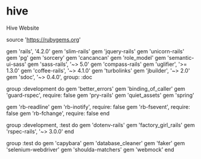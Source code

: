 # hive
Hive Website

source 'https://rubygems.org'

gem 'rails', '4.2.0'
gem 'slim-rails'
gem 'jquery-rails'
gem 'unicorn-rails'
gem 'pg'
gem 'sorcery'
gem 'cancancan'
gem 'role_model'
gem 'semantic-ui-sass'
gem 'sass-rails', '~> 5.0'
gem 'compass-rails'
gem 'uglifier', '>= 1.3.0'
gem 'coffee-rails', '~> 4.1.0'
gem 'turbolinks'
gem 'jbuilder', '~> 2.0'
gem 'sdoc', '~> 0.4.0', group: :doc

group :development do
  gem 'better_errors'
  gem 'binding_of_caller'
  gem 'guard-rspec', require: false
  gem 'pry-rails'
  gem 'quiet_assets'
  gem 'spring'

  gem 'rb-readline'
  gem 'rb-inotify', require: false
  gem 'rb-fsevent', require: false
  gem 'rb-fchange', require: false
end

group :development, :test do
  gem 'dotenv-rails'
  gem 'factory_girl_rails'
  gem 'rspec-rails', '~> 3.0.0'
end

group :test do
  gem 'capybara'
  gem 'database_cleaner'
  gem 'faker'
  gem 'selenium-webdriver'
  gem 'shoulda-matchers'
  gem 'webmock'
end
